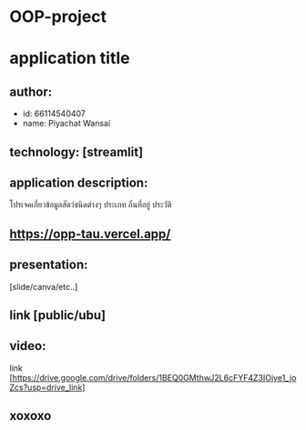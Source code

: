 # OOP-project
# application title
## author: 
  * id: 66114540407
  * name: Piyachat Wansai
## technology: [streamlit]
## application description:
โปรเจคเกี่ยวข้อมูลสัตว์ชนิดต่างๆ ประเภท ถิ่นที่อยู่ ประวัติ
## https://opp-tau.vercel.app/

## presentation: 
[slide/canva/etc..] 
## link [public/ubu]
## video: 
link [https://drive.google.com/drive/folders/1BEQ0GMthwJ2L6cFYF4Z3IOjye1_joZcs?usp=drive_link]
## xoxoxo
